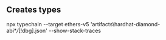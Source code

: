 ## Creates types
npx typechain --target ethers-v5 'artifacts\hardhat-diamond-abi\**/*[!dbg].json' --show-stack-traces